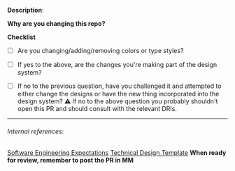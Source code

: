 <!--
Note: This checklist is a reminder of our shared engineering expectations. Feel free to change it, although assigning a GitHub reviewer and the items in bold are required.

⚠️ If you're an external contributor, please file an issue first before working on a PR, as we can't guarantee that we will accept your changes if they haven't been discussed ahead of time. Thanks!
-->

**Description**:

<!--
Tagging instructions
If this PR isn't ready to be merged for whatever reason it should be marked with the `DO NOT MERGE` label (particularly if it's a draft)
If it's pending Product Review/PFR, please add the `Pending Product Review` label.

If at any point it isn't actively being worked on/ready for review/otherwise moving forward (besides the above PR/PFR exception) strongly consider closing it (or not opening it in the first place). If you decide not to close it, make sure it's labelled to make it clear the PRs state and comment with more information.
-->

**Why are you changing this repo?**

<!--
⚠️ Have you read the readme? Changes to this repo should be exceptional, see the readme for details
https://github.com/duckduckgo/DesignResourcesKit/blob/main/README.md
-->

**Checklist**

* [ ] Are you changing/adding/removing colors or type styles?
* [ ] If yes to the above, are the changes you're making part of the design system?
* [ ] If no to the previous question, have you challenged it and attempted to either change the designs or have the new thing incorporated into the design system?
⚠️ If no to the above question you probably shouldn't open this PR and should consult with the relevant DRIs.


---
###### Internal references:
[Software Engineering Expectations](https://app.asana.com/0/59792373528535/199064865822552)
[Technical Design Template](https://app.asana.com/0/59792373528535/184709971311943)
**When ready for review, remember to post the PR in MM**
